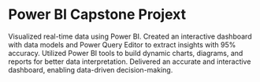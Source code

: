 # Power BI Capstone Projext
Visualized real-time data using Power BI.
Created an interactive dashboard with data models and Power Query Editor to extract insights with 95% accuracy.
Utilized Power BI tools to build dynamic charts, diagrams, and reports for better data interpretation.
Delivered an accurate and interactive dashboard, enabling data-driven decision-making.

